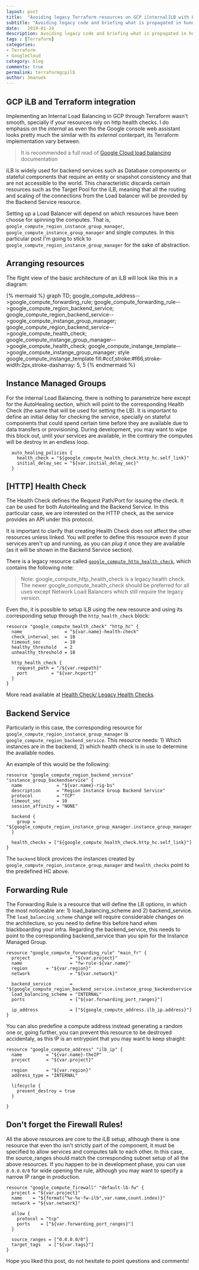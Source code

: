 ```yaml
---
layout: post
title:  "Avoiding legacy Terraform resources on GCP i[nternal]LB with HTTP checks setup."
subtitle: "Avoiding legacy code and briefing what is propagated in hundreds of documentation pages"
date:   2019-01-24
description: Avoiding legacy code and briefing what is propagated in hundreds of documentation pages.
tags : [Terraform]
categories:
- Terraform
- GoogleCloud
category: blog
comments: true
permalink: terraformgcpilb
author: 3manuek
---
```



## GCP iLB and Terraform integration

Implementing an Internal Load Balancing in GCP through Terraform wasn't smooth,
specially if your resources rely on http health checks. I do emphasis on the _internal_ as
even tho the Google console web assistant looks pretty much the similar with its
_external_ conterpart, its Terraform implementation vary between.

> It is recommended a full read of [Google Cloud load balancing](https://cloud.google.com/load-balancing/docs/internal/) documentation

iLB is widely used for backend services such as Database components or stateful components
that require an entity or snapshot consistency and that are not accessible to the world. This characteristic
discards certain resources such as the Target Pool for the iLB, meaning that all the routing and scaling
of the connections from the Load balancer will be provided by the Backend Service resource.

Setting up a Load Balancer will depend on which resources have been choose for spinning the computes. That is,
`google_compute_region_instance_group_manager`, `google_compute_instance_group_manager` and single computes. In this particular post
I'm going to stick to `google_compute_region_instance_group_manager` for the sake of abstraction.



## Arranging resources

The flight view of the basic architecture of an iLB will look like this in a diagram:

{% mermaid %}
graph TD;
    google_compute_address-->google_compute_forwarding_rule;
    google_compute_forwarding_rule-->google_compute_region_backend_service;
    google_compute_region_backend_service-->google_compute_instange_group_manager;
    google_compute_region_backend_service-->google_compute_health_check;
    google_compute_instange_group_manager-->google_compute_health_check;
    google_compute_instange_template-->google_compute_instange_group_manager;
    style google_compute_instange_template fill:#ccf,stroke:#f66,stroke-width:2px,stroke-dasharray: 5, 5
{% endmermaid %}




## Instance Managed Groups

For the internal Load Balancing, there is nothing to parametrize here except for the AutoHealing section, which
will point to the corresponding Health Check (the same that will be used for setting the LB). It is important to define
an initial delay for checking the service, specially on stateful components that could spend certain time before they
are available due to data transfers or provisioning. During development, you may want to wipe this block out, until 
your services are available, in the contrary the computes will be destroy in an endless loop.

```hcl
  auto_healing_policies {
    health_check = "${google_compute_health_check.http_hc.self_link}"
    initial_delay_sec = "${var.initial_delay_sec}"
  }
```


## [HTTP] Health Check

The Health Check defines the Request Path/Port for issuing the check. It can be used for both AutoHealing and
the Backend Service. In this particular case, we are interested on the HTTP check, as the service provides an 
API under this protocol. 

It is important to clarify that creating Health Check does not affect the other resources unless linked. You will
prefer to define this resource even if your services aren't up and running, as you can _plug it_ once they are 
available (as it will be shown in the Backend Service section).

There is a legacy resource called [`google_compute_http_health_check`](https://www.terraform.io/docs/providers/google/r/compute_http_health_check.html), which contains the following note:

> Note: google_compute_http_health_check is a legacy health check. The newer google_compute_health_check 
> should be preferred for all uses except Network Load Balancers which still require the legacy version.

Even tho, it is possible to setup iLB using the new resource and using its corresponding setup through
the `http_health_check` block:

```hcl
resource "google_compute_health_check" "http_hc" {
  name                = "${var.name}-health-check"
  check_interval_sec  = 10
  timeout_sec         = 10
  healthy_threshold   = 2
  unhealthy_threshold = 10

  http_health_check {
    request_path = "/${var.reqpath}"
    port         = "${var.hcport}"
  }
}
```

More read available at [Health Check/ Legacy Health Checks](https://cloud.google.com/load-balancing/docs/health-checks#legacy_health_checks).

## Backend Service

Particularly in this case, the corresponding resource for `google_compute_region_instance_group_manager` is `google_compute_region_backend_service`.
This resource needs: 1) Which instances are in the backend, 2) which health check is in use to determine the available nodes.

An example of this would be the following:

```
resource "google_compute_region_backend_service" "instance_group_backendservice" {
  name             = "${var.name}-rig-bs"
  description      = "Region Instance Group Backend Service"
  protocol         = "TCP"
  timeout_sec      = 10
  session_affinity = "NONE"

  backend {
    group = "${google_compute_region_instance_group_manager.instance_group_manager.instance_group}"
  }

  health_checks = ["${google_compute_health_check.http_hc.self_link}"]
}
```

The `backend` block provices the instances created by `google_compute_region_instance_group_manager` and `health_checks`
point to the predefined HC above.


## Forwarding Rule


The Forwarding Rule is a resource that will define the LB options, in which the most noticeable are: 1) load_balancing_scheme and
2) backend_service. The `load_balancing_scheme` change will require considerable changes on the architecture, so you need to 
define this before hand when blackboarding your infra. Regarding the backend_service, this needs to point to the corresponding 
backend_service than you spin for the Instance Managed Group.

```hcl
resource "google_compute_forwarding_rule" "main_fr" {
  project               = "${var.project}"
  name                  = "fw-rule-${var.name}"
  region       = "${var.region}"
  network               = "${var.network}"

  backend_service       = "${google_compute_region_backend_service.instance_group_backendservice.self_link}"
  load_balancing_scheme = "INTERNAL"
  ports                 = ["${var.forwarding_port_ranges}"]

  ip_address            = ["${google_compute_address.ilb_ip.address}"]
}
```

You can also predefine a compute address instead generating a random one or, going further, you can prevent 
this resource to be destroyed accidentaly, as this IP is an entrypoint that you may want to keep straight:

```hcl
resource "google_compute_address" "ilb_ip" {
  name         = "${var.name}-theIP"
  project      = "${var.project}"

  region       = "${var.region}"
  address_type = "INTERNAL" 

  lifecycle {
    prevent_destroy = true
  }
  
}
```

## Don't forget the Firewall Rules!

All the above resources are core to the iLB setup, although there is one resource that even tho isn't strictly
part of the component, it must be specified to allow services and computes talk to each other. In this case, the
source_ranges should match the corresponding subnet setup of all the above resources. If you happen to be in development
phase, you can use `0.0.0.0/0` for wide opening the rule, although you may want to specify a narrow IP range in production.

```
resource "google_compute_firewall" "default-lb-fw" {
  project = "${var.project}"
  name    = "${format("%v-%v-fw-ilb",var.name,count.index)}"
  network = "${var.network}"

  allow {
    protocol = "tcp"
    ports    = ["${var.forwarding_port_ranges}"]
  }

  source_ranges = ["0.0.0.0/0"]
  target_tags   = ["${var.tags}"]
}
```


Hope you liked this post, do not hesitate to point questions and comments!